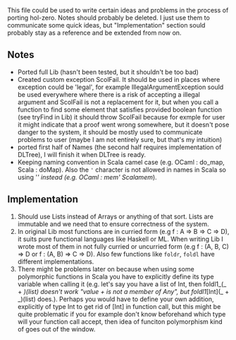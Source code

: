 This file could be used to write certain ideas and problems in the process of porting hol-zero. Notes should probably be deleted. I just use them to communicate some quick ideas, but "Implementation" section sould probably stay as a reference and be extended from now on.

## Notes
- Ported full Lib (hasn't been tested, but it shouldn't be too bad)
- Created custom exception ScolFail. It should be used in places where exception could be 'legal', for example IllegalArgumentException sould be used everywhere where there is a risk of accepting a illegal argument and ScolFail is not a replacement for it, but when you call a function to find some element that satisfies provided boolean function (see tryFind in Lib) it should throw ScolFail because for exmple for user it might indicate that a proof went wrong somewhere, but it doesn't pose danger to the system, it should be mostly used to communicate problems to user (maybe I am not entirely sure, but that's my intuition)
- ported first half of Names (the second half requires implementation of DLTree), I will finish it when DLTree is ready.
- Keeping naming convention in Scala camel case (e.g. OCaml : do_map, Scala : doMap). Also the `'` character is not allowed in names in Scala so using '_' instead (e.g. OCaml : mem' Scalamem_).

## Implementation
1. Should use Lists instead of Arrays or anything of that sort. Lists are immutable and we need that to ensure correctness of the system.
2. In original Lib most functions are in curried form (e.g f : A => B => C => D), it suits pure functional languages like Haskell or ML. When writing Lib I wrote most of them in not fully curried or uncurried form (e.g f : (A, B, C) => D or f : (A, B) => C => D). Also few functions like `foldr`, `foldl` have different implementations.
3. There might be problems later on because when using some polymorphic functions in Scala you have to explicitly define its type variable when calling it (e.g. let's say you have a list of Int, then foldl1_(_ + _)(list) doesn't work "value + is not a member of Any", but  foldl1_[Int](_ + _)(list) does.). Perhaps you would have to define your own addition, explicitly of type Int to get rid of [Int] in function call, but this might be quite problematic if you for example don't know beforehand which type will your function call accept, then idea of funciton polymorphism kind of goes out of the window.

